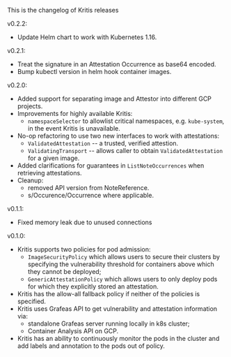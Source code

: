 This is the changelog of Kritis releases

v0.2.2:
  * Update Helm chart to work with Kubernetes 1.16.

v0.2.1:
  * Treat the signature in an Attestation Occurrence as base64 encoded.
  * Bump kubectl version in helm hook container images.

v0.2.0:
  * Added support for separating image and Attestor into different GCP projects.
  * Improvements for highly available Kritis:
    * `namespaceSelector` to allowlist critical namespaces, e.g. `kube-system`,
      in the event Kritis is unavailable.
  * No-op refactoring to use two new interfaces to work with attestations:
    * `ValidatedAttestation` -- a trusted, verified attestion.
    * `ValidatingTransport` -- allows caller to obtain `ValidatedAttestation`
      for a given image.
  * Added clarifications for guarantees in `ListNoteOccurrences` when retrieving
    attestations.
  * Cleanup:
    * removed API version from NoteReference.
    * s/Occurence/Occurrence where applicable.

v0.1.1:
  * Fixed memory leak due to unused connections

v0.1.0:
  * Kritis supports two policies for pod admission:
    * `ImageSecurityPolicy` which allows users to secure their clusters by specifying the vulnerability threshold for containers above which they cannot be deployed;
    * `GenericAttestationPolicy` which allows users to only deploy pods for
      which they explicitly stored an attestation.
  * Kritis has the allow-all fallback policy if neither of the policies is
    specified.
  * Kritis uses Grafeas API to get vulnerability and attestation information via:
    * standalone Grafeas server running locally in k8s cluster;
    * Container Analysis API on GCP.
  * Kritis has an ability to continuously monitor the pods in the cluster and add labels and annotation to the pods out of policy.


